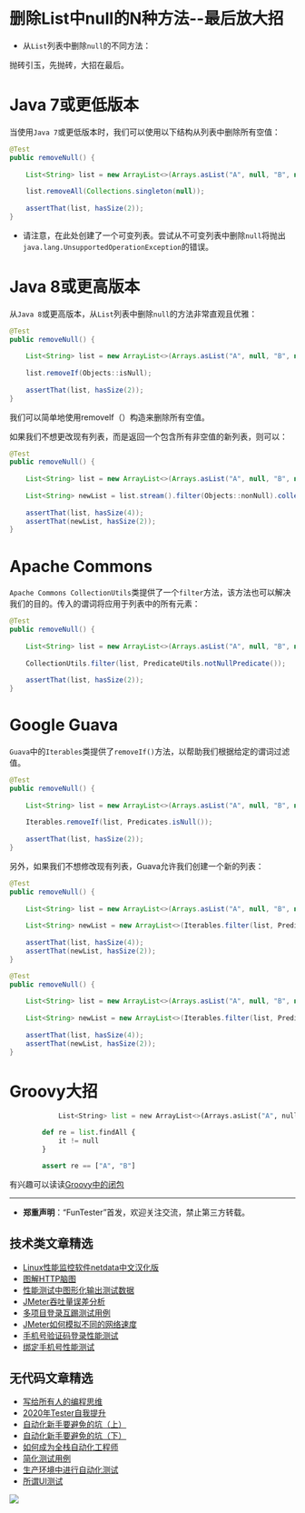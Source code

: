 # 删除List中null的N种方法--最后放大招

* 从`List`列表中删除`null`的不同方法：

抛砖引玉，先抛砖，大招在最后。

# Java 7或更低版​​本

当使用`Java 7`或更低版​​本时，我们可以使用以下结构从列表中删除所有空值：


```Java
@Test
public removeNull() {
 
    List<String> list = new ArrayList<>(Arrays.asList("A", null, "B", null));
 
    list.removeAll(Collections.singleton(null));
 
    assertThat(list, hasSize(2));
}
```

* 请注意，在此处创建了一个可变列表。尝试从不可变列表中删除`null`将抛出`java.lang.UnsupportedOperationException`的错误。

# Java 8或更高版本

从`Java 8`或更高版本，从`List`列表中删除`null`的方法非常直观且优雅：


```Java
@Test
public removeNull() {
 
    List<String> list = new ArrayList<>(Arrays.asList("A", null, "B", null));
 
    list.removeIf(Objects::isNull);
 
    assertThat(list, hasSize(2));
}
```

我们可以简单地使用removeIf（）构造来删除所有空值。

如果我们不想更改现有列表，而是返回一个包含所有非空值的新列表，则可以：


```Java
@Test
public removeNull() {
 
    List<String> list = new ArrayList<>(Arrays.asList("A", null, "B", null));
 
    List<String> newList = list.stream().filter(Objects::nonNull).collect(Collectors.toList());
 
    assertThat(list, hasSize(4));
    assertThat(newList, hasSize(2));
}
```

# Apache Commons

`Apache Commons CollectionUtils`类提供了一个`filter`方法，该方法也可以解决我们的目的。传入的谓词将应用于列表中的所有元素：


```Java
@Test
public removeNull() {
 
    List<String> list = new ArrayList<>(Arrays.asList("A", null, "B", null));
 
    CollectionUtils.filter(list, PredicateUtils.notNullPredicate());
 
    assertThat(list, hasSize(2));
}
```

# Google Guava

`Guava`中的`Iterables`类提供了`removeIf()`方法，以帮助我们根据给定的谓词过滤值。

```Java
@Test
public removeNull() {
 
    List<String> list = new ArrayList<>(Arrays.asList("A", null, "B", null));
 
    Iterables.removeIf(list, Predicates.isNull());
 
    assertThat(list, hasSize(2));
}
```

另外，如果我们不想修改现有列表，Guava允许我们创建一个新的列表：

```Java
@Test
public removeNull() {
 
    List<String> list = new ArrayList<>(Arrays.asList("A", null, "B", null));
 
    List<String> newList = new ArrayList<>(Iterables.filter(list, Predicates.notNull()));
 
    assertThat(list, hasSize(4));
    assertThat(newList, hasSize(2));
}
```


```Java
@Test
public removeNull() {
 
    List<String> list = new ArrayList<>(Arrays.asList("A", null, "B", null));
 
    List<String> newList = new ArrayList<>(Iterables.filter(list, Predicates.notNull()));
 
    assertThat(list, hasSize(4));
    assertThat(newList, hasSize(2));
}
```

# Groovy大招


```Python
			List<String> list = new ArrayList<>(Arrays.asList("A", null, "B", null));

        def re = list.findAll {
            it != null
        }

        assert re == ["A", "B"]
```


有兴趣可以读读[Groovy中的闭包](https://mp.weixin.qq.com/s/pfcG47gSPfUveAaEfdeo8A)


---
* **郑重声明**：“FunTester”首发，欢迎关注交流，禁止第三方转载。

## 技术类文章精选

- [Linux性能监控软件netdata中文汉化版](https://mp.weixin.qq.com/s/fdXtK-5WwKnxjLZdyg6-nA)
- [图解HTTP脑图](https://mp.weixin.qq.com/s/100Vm8FVEuXs0x6rDGTipw)
- [性能测试中图形化输出测试数据](https://mp.weixin.qq.com/s/EMvpYIsszdwBJFPIxztTvA)
- [JMeter吞吐量误差分析](https://mp.weixin.qq.com/s/jHKmFNrLmjpihnoigNNCSg)
- [多项目登录互踢测试用例](https://mp.weixin.qq.com/s/Nn_CUy_j7j6bUwHSkO0pCQ)
- [JMeter如何模拟不同的网络速度](https://mp.weixin.qq.com/s/1FCwNN2htfTGF6ItdkcCzw)
- [手机号验证码登录性能测试](https://mp.weixin.qq.com/s/i-j8fJAdcsJ7v8XPOnPDAw)
- [绑定手机号性能测试](https://mp.weixin.qq.com/s/K5x1t1dKtIT2NKV6k4v5mw)

## 无代码文章精选

- [写给所有人的编程思维](https://mp.weixin.qq.com/s/Oj33UCnYfbUgzsBzEm2GPQ)
- [2020年Tester自我提升](https://mp.weixin.qq.com/s/vuhUp85_6Sbg6ReAN3TTSQ)
- [自动化新手要避免的坑（上）](https://mp.weixin.qq.com/s/MjcX40heTRhEgCFhInoqYQ)
- [自动化新手要避免的坑（下）](https://mp.weixin.qq.com/s/azDUo1IO5JgkJIS9n1CMRg)
- [如何成为全栈自动化工程师](https://mp.weixin.qq.com/s/j2rQ3COFhg939KLrgKr_bg)
- [简化测试用例](https://mp.weixin.qq.com/s/BhwfDqhN9yoa3Iul_Eu5TA)
- [生产环境中进行自动化测试](https://mp.weixin.qq.com/s/JKEGRLOlgpINUxs-6mohzA)
- [所谓UI测试](https://mp.weixin.qq.com/s/wDvUy_BhQZCSCqrlC2j1qA)

![](https://mmbiz.qpic.cn/mmbiz_jpg/13eN86FKXzCxr0Sa2MXpNKicZE024zJm73r4hrjticMMYViagtaSXxwsyhmRmOrdXPXfS5zB2ILHtaqNSoWGRwa8Q/640?wx_fmt=jpeg&tp=webp&wxfrom=5&wx_lazy=1&wx_co=1)